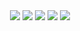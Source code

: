
<div align=center>
    <img src="https://img.shields.io/badge/swift-E5422B?style=for-the-badge&logo=Swift&logoColor=white">
    <img src="https://img.shields.io/badge/flutter-70CEF8?style=for-the-badge&logo=Flutter&logoColor=265898">
    <img src="https://img.shields.io/badge/react-212329?style=for-the-badge&logo=React&logoColor=82D7F7">
    <img src="https://img.shields.io/badge/firebase-FFCA28?style=for-the-badge&logo=Firebase&logoColor=E78A3E">
    <img src="https://img.shields.io/badge/kotlin-black?style=for-the-badge&logo=Kotlin&logoColor=6933FF">
</div>
